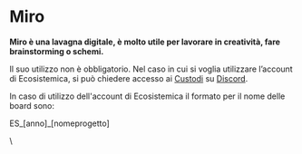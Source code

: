 # Miro

**Miro è una lavagna digitale, è molto utile per lavorare in creatività, fare brainstorming o schemi.**

Il suo utilizzo non è obbligatorio. Nel caso in cui si voglia utilizzare l’account di Ecosistemica, si può chiedere accesso ai [Custodi](../le-identita/le-identita/custodi.md) su [Discord](discord.md).

In caso di utilizzo dell'account di Ecosistemica il formato per il nome delle board sono:

ES\_\[anno]\_\[nomeprogetto]

\
